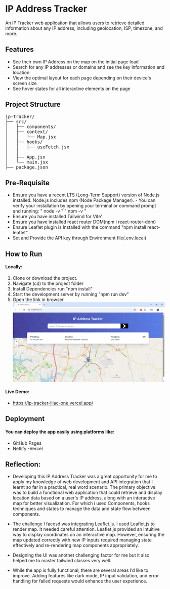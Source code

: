 # IP Address Tracker
An IP Tracker web application that allows users to retrieve detailed information about any IP address, including geolocation, ISP, timezone, and more.

## Features
- See their own IP Address on the map on the initial page load
- Search for any IP addresses or domains and see the key information and location
- View the optimal layout for each page depending on their device's screen size
- See hover states for all interactive elements on the page

## Project Structure
<pre>
ip-tracker/
├── src/
│   ├── components/              
│   ├── context/                
│   │   └── Map.jsx
│   ├── hooks/                   
│   │   ├── useFetch.jsx
│   │   
│   ├── App.jsx                  
│   └── main.jsx                 
├── package.json</pre>
  


## Pre-Requisite 
- Ensure you have a recent LTS (Long-Term Support) version of Node.js installed. Node.js includes npm (Node Package Manager). - You can verify your installation by opening your terminal or command prompt and running:
    " node -v "
    " npm -v "
- Ensure you have installed Tailwind for Vite'
- Ensure you have installed react router DOM(npm i react-router-dom)
- Ensure Leaflet plugin is Installed with the command "npm install react-leaflet"
- Set and Provide the API key through Environment file(.env.local)

## How to Run
#### Locally: 
1. Clone or download the project.
2. Navigate (cd) to the project folder
3. Install Dependencies run "npm install"
4. Start the development server by running "npm run dev"
5. Open the link in browser
![alt text](<Screenshot 2025-07-02 145215.png>)

#### Live Demo:
- https://ip-tracker-lilac-one.vercel.app/

## Deployment
#### You can deploy the app easily using platforms like:
- GitHub Pages
- Netlify
-Vercel

## Reflection:
- Developing this IP Address Tracker was a great opportunity for me to apply my knowledge of web development and API integration that I learnt so far in a practical, real word scenario. The primary objective was to build a functional web application that could retrieve and display location data based on a user's IP address, along with an interactive map for better visualization. For which i used Components, hooks techniques and states to manage the data and state flow between components.

- The challenge I facesd was integrating Leaflet.js. I used Leaflet.js to render map. It needed careful attention. Leaflet.js provided an intuitive way to display coordinates on an interactive map. However, ensuring the map updated correctly with new IP inputs required managing state effectively and re-rendering map components appropriately.

- Designing the UI was anothet challenging factor for me but it also helped me to master tailwind classes very well.

- While the app is fully functional, there are several areas I’d like to improve. Adding features like dark mode, IP input validation, and error handling for failed requests would enhance the user experience.

